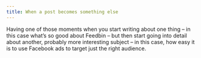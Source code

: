 ```yaml
---
title: When a post becomes something else
---
```


Having one of those moments when you start writing about one thing – in this case what’s so good about Feedbin – but then start going into detail about another, probably more interesting subject – in this case, how easy it is to use Facebook ads to target just the right audience.